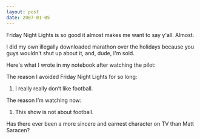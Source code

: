 ```yaml
---
layout: post
date: 2007-01-05
---
```


Friday Night Lights is so good it almost makes me want to say y'all. Almost.

I did my own illegally downloaded marathon over the holidays because you guys wouldn't shut up about it, and, dude, I'm sold. 

Here's what I wrote in my notebook after watching the pilot:

The reason I avoided Friday Night Lights for so long:

1. I really really don’t like football.

The reason I’m watching now:

1. This show is not about football.

Has there ever been a more sincere and earnest character on TV than Matt Saracen?

